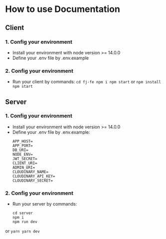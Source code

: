 # How to use Documentation
## Client
### 1. Config your environment
- Install your environment with node version >= 14.0.0
- Define your .env file by .env.example
### 2. Config your environment
- Run your client by commands: 
        ```
        cd fj-fe
        npm i
        npm start
        ```
  or
        ```
        npm install
        npm start
        ```
## Server
### 1. Config your environment
- Install your environment with node version >= 14.0.0
- Define your .env file by .env.example: 
    ```
    APP_HOST=
    APP_PORT=
    DB_URI=
    NODE_ENV=
    JWT_SECRET=
    CLIENT_URI=
    ADMIN_URI=
    CLOUDINARY_NAME=
    CLOUDINARY_API_KEY=
    CLOUDINARY_SECRET=
    ```
### 2. Config your environment
- Run your server by commands:
    ```
    cd server
    npm i
    npm run dev
    ```
or
    ```
    yarn
    yarn dev
    ```
